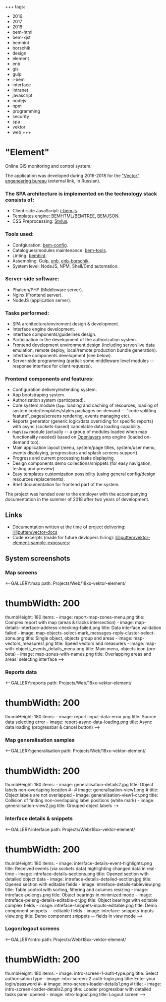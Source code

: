 +++
tags:
  - 2016
  - 2017
  - 2018
  - bem-html
  - bem-xjst
  - bemhint
  - borschik
  - design
  - element
  - enb
  - gis
  - gulp
  - i-bem
  - interface
  - intranet
  - javascript
  - nodejs
  - npm
  - programming
  - security
  - spa
  - vektor
  - web
+++

# "Element"

Online GIS monitoring and control system.

The application was developed during 2016-2018 for the ["Vector" engeneering
bureau](http://sokb-vektor.ru) (external link, in Russian).

### The SPA architecture is implemented on the technology stack consists&nbsp;of:

- Client-side JavaScript: [i-bem.js](https://en.bem.info/technologies/classic/i-bem/).
- Templates engine: [BEMHTML/BEMTREE](https://en.bem.info/technologies/classic/bem-xjst/8/),
  [BEMJSON](https://en.bem.info/technologies/classic/bemjson/).
- CSS Preprocessing: [Stylus](http://stylus-lang.com/).

### Tools used:

- Confgiuration: [bem-config](https://en.bem.info/toolbox/sdk/bem-config/).
- Catalogues/modules maintenance: [bem-tools](https://en.bem.info/toolbox/bem-tools/).
- Linting: [bemhint](https://en.bem.info/toolbox/bemhint/).
- Assembling: Gulp, [enb](https://en.bem.info/toolbox/enb/),
  [enb-borschik](https://ru.bem.info/toolbox/enb/packages/enb-borschik/api/).
- System level: NodeJS, NPM, Shell/Cmd automation.

### Server-side software:

- Phalcon/PHP (Middleware server).
- Nginx (Frontend server).
- NodeJS (application server).

### Tasks performed:

- SPA architecture/enviroment design & development.
- Interface engine development.
- Interface components/guidelines design.
- Participation in the development of the authorization system.
- Frontend development environment design (including server/live data
  emulation, remote deploy, local/remote production bundle generation).
- Interface components development (see below).
- Server-side programming (partial: some middleware level modules -- response
  interface for client requests).

### Frontend components and features:

- Configuration delivery/extending system.
- App bootstraping system.
- Authorization system (particpated).
- Core system module (`App`: loading and caching of resources, loading of
  system code/templates/styles packages on-demand -- "code splitting feature",
  pages/screens rendering, events managing etc).
- Reports generator (generic logic/data overriding for specific reports) with
  async (sockets-based) cancelable data loading capability.
- `MapView` module (actually -- a group of modules loaded when map functionality needed) based on
  [Openlayers](https://openlayers.org) amp engine (loaded on-demand too).
- Main application layout (menu, system/page titles, system/user menu, events
  displaying, progressbars and splash screens support).
- Progress and current processing tasks displaying.
- Design components demo collections/snippets (for easy navigation, testing and preview).
- Easy templates customization possibility (using general config/design resources replacements).
- Brief documentation for frontend part of the system.

The project was handed over to the employer with the accompanying documentation
in the summer of 2018 after two years of development.

## Links

- Documentation written at the time of project delivering: [lilliputten/vector-docs](https://github.com/lilliputten/vector-docs)
- Code excerpts (made for future devlopers hiring): [lilliputten/vektor-element-sample-exposures](https://github.com/lilliputten/vektor-element-sample-exposures):

## System screenshots

### Map screens

<--GALLERY:map
  path: Projects/Web/18xx-vektor-element/
  # thumbWidth: 200
  thumbHeight: 180
  items:
    -
      image: report-map-zones-menu.png
      title: Complex report with map (areas & tracks intersection)
    -
      image: map-details-interface-address-checking-failed.png
      title: Data interface validation failed
    -
      image: map-objects-select-mark_messages-reply-cluster-select-zone.png
      title: Single object, objects group and areas
    -
      image: map-vectors_measures1.png
      title: Speed vectors and measurers
    -
      image: map-with-objects_events_details_menu.png
      title: Main menu, objects icon (pre-beta)
    -
      image: map-zones-with-names.png
      title: Overlapping areas and areas' selecting interface
-->

### Reports data

<--GALLERY:reports
  path: Projects/Web/18xx-vektor-element/
  # thumbWidth: 200
  thumbHeight: 180
  items:
    -
      image: report-input-data-error.png
      title: Source data selecting error
    -
      image: report-async-data-loading.png
      title: Async data loading (progressbar & cancel button)
-->

### Map generalisation samples

<--GALLERY:generalisation
  path: Projects/Web/18xx-vektor-element/
  # thumbWidth: 200
  thumbHeight: 180
  items:
    -
      image: generalisation-details2.jpg
      title: Object labels non-overlaping location
    #-
    #  image: generalisation-view1.png
    #  title: Object labels are not overlapped
    -
      image: generalisation-view1-cr.png
      title: Collision of finding non-overlapping label positions (white mark)
    -
      image: generalisation-view2.jpg
      title: Grouped object labels
-->

### Interface details & snippets

<--GALLERY:interface
  path: Projects/Web/18xx-vektor-element/
  # thumbWidth: 200
  thumbHeight: 180
  items:
    -
      image: interface-details-event-highlights.png
      title: Received events (via sockets data) highlighting changed data in real-time
    -
      image: intreface-details-sections.png
      title: Opened section with detailed object data
    -
      image: intreface-details-detailed-section.jpg
      title: Opened section with editable fields
    -
      image: intreface-details-tableview.png
      title: Table control with sorting, filtering and columns resizing
    -
      image: intreface-pelengs.png
      title: Object bearings in minimized mode
    -
      image: intreface-peleng-details-editable-cr.jpg
      title: Object bearings with editable complex fields
    -
      image: intreface-snippets-inputs-editable.png
      title: Demo component snippets -- editable fields
    -
      image: intreface-snippets-inputs-view.png
      title: Demo component snippets -- fields in view mode
-->

### Logon/logout screens

<--GALLERY:intro
  path: Projects/Web/18xx-vektor-element/
  # thumbWidth: 200
  thumbHeight: 180
  items:
    -
      image: intro-screen-1-auth-type.png
      title: Select authorisation type
    -
      image: intro-screen-2-auth-login.png
      title: Enter your login/password
    #-
    #  image: intro-screen-loader-details1.png
    #  title:
    -
      image: intro-screen-loader-details2.png
      title: Loader progressbar with detailed tasks panel opened
    -
      image: intro-logout.png
      title: Logout screen
-->

